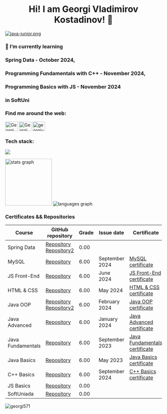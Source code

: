 ### <h1 align="center">Hi! I am Georgi Vladimirov Kostadinov! 👋 </h1>

<a href="https://prikachi.net/image/HTTq0"><img src="https://prikachi.net/images/2024/03/17/java-junior.png" alt="java-junior.png" border="0" /></a>

### 🌱 I’m currently learning 
### Spring Data - October 2024, 
### Programming Fundamentals with C++ - November 2024, 
### Programming Basics with JS - November 2024 
### in SoftUni

### <h3 align="left"> Find me around the web:</h3>
  <p align="left">
    <a href="https://linkedin.com/in/georgi-kostadinov-711578242" target="blank">
      <img align="center" src="https://cdn.worldvectorlogo.com/logos/linkedin-icon-2.svg" 
           alt="Georgi Kostadinov" height="30" width="40" /></a>
    <a href="https://www.facebook.com/profile.php?id=100080216182322" target="blank">
      <img align="center" src="https://raw.githubusercontent.com/rahuldkjain/github-profile-readme-generator/master/src/images/icons/Social/facebook.svg" 
           alt="Georgi Kostadinov" height="30" width="40" /></a>
    <a href="https://www.instagram.com/georgivk93" target="blank">
      <img align="center" src="https://cdn.worldvectorlogo.com/logos/instagram-2016-6.svg" 
           alt="georgivk93" height="30" width="40" /></a>
</p>


### <h3 align="left">Tech stack:</h3>
  <p align="left">
    <img src="https://skillicons.dev/icons?i=java,cpp,js,html,css,maven,mysql,github,idea,postman,figma" />
  </p>

  <img src="https://github-readme-stats.vercel.app/api?username=georgi571&show_icons=true&hide=contribs,prs&cache_seconds=86400&theme=holi" height="150" alt="stats graph"  /> <img src="https://github-readme-stats.vercel.app/api/top-langs?username=georgi571&locale=en&hide_title=false&layout=compact&card_width=320&langs_count=5&theme=holi&hide_border=false" alt="languages graph"  />


### Certificates && Repositories

| Course        | GitHub repository | Grade | Issue date | Certificate |
| ------------- | ----------------- | ----- | ---------- | ----------- |
| Spring Data | [Repository](https://github.com/georgi571/Software-University-Hibernate/tree/main/src/main/java/_8SpringData) [Repository2](https://github.com/georgi571/Software-University-Spring-Data/tree/main/src/main/java/_8SpringData) | 0.00 | | |
| MySQL | [Repository](https://github.com/georgi571/Software-University/tree/main/src/_7MySQL) | 6.00 | September 2024 |[MySQL certificate](https://softuni.bg/Certificates/Details/226099/3dc34b98) |
| JS Front-End | [Repository](https://github.com/georgi571/Software-University/tree/main/src/_6ProgrammingJSFrontEndJune2024) | 6.00 | June 2024 | [JS Front-End certificate](https://softuni.bg/Certificates/Details/223856/0c0e90bf)  |
| HTML & CSS | [Repository](https://github.com/georgi571/Software-University/tree/main/src/_5ProgrammingHTMLCSSMay2024) | 6.00 | May 2024 | [HTML & CSS certificate](https://softuni.bg/Certificates/Details/218380/2e71d87d) |
| Java OOP | [Repository](https://github.com/georgi571/Software-University/tree/main/src/_4ProgrammingJavaOOPFebruary2024) [Repository2](https://github.com/georgi571/Software-University-Testing/tree/main/src)  | 6.00 | February 2024 | [Java OOP certificate](https://softuni.bg/Certificates/Details/211085/e652d50e)|
| Java Advanced | [Repository](https://github.com/georgi571/Software-University/tree/main/src/_3ProgrammingJavaAdvancedJanuary2024) | 6.00 | January 2024 | [Java Advanced certificate](https://softuni.bg/Certificates/Details/203402/8fb9e569) |
| Java Fundamentals | [Repository](https://github.com/georgi571/Software-University/tree/main/src/_2ProgrammingFundamentalsWithJavaSeptember2023) | 6.00 | September 2023 | [Java Fundamentals certificate](https://softuni.bg/Certificates/Details/195113/0bdf1f65) |
| Java Basics | [Repository](https://github.com/georgi571/Software-University/tree/main/src/_1ProgrammingBasicsWithJavaMay2023) | 6.00 | May 2023 | [Java Basics certificate](https://softuni.bg/Certificates/Details/174972/9b2cb6eb) |
| C++ Basics | [Repository](https://github.com/georgi571/Software-University-CPP/tree/main/_1ProgrammingBasicsWithCPP) | 6.00 | September 2024 | [C++ Basics certificate](https://softuni.bg/Certificates/Details/226976/995ff872) |
| JS Basics | [Repository](https://github.com/georgi571/Software-University/tree/main/src/_1ProgrammingBasicsWithJavaScriptNovember2024) | 0.00 | | |
| SoftUniada | [Repository](https://github.com/georgi571/Software-University/tree/main/src/_0Softuniada) | 0.00 |  |  |

<p align="left"> <img src="https://komarev.com/ghpvc/?username=georgi571&label=Profile%20views&color=0e75b6&style=flat" alt="georgi571" /> </p>

<!--
**georgi571/georgi571** is a ✨ _special_ ✨ repository because its `README.md` (this file) appears on your GitHub profile.

Here are some ideas to get you started:

- 🔭 I’m currently working on ...
- 🌱 I’m currently learning ...
- 👯 I’m looking to collaborate on ...
- 🤔 I’m looking for help with ...
- 💬 Ask me about ...
- 📫 How to reach me: ...
- 😄 Pronouns: ...
- ⚡ Fun fact: ...
-->
